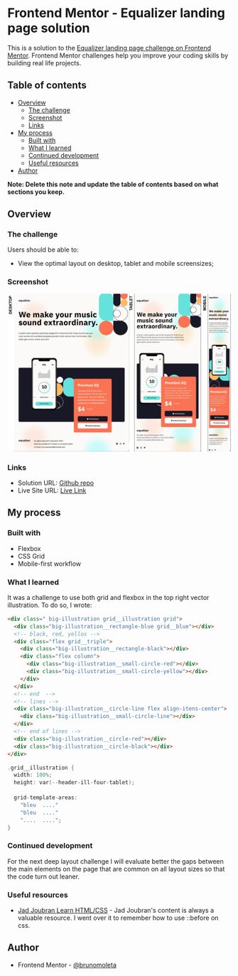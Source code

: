 # Frontend Mentor - Equalizer landing page solution

This is a solution to the [Equalizer landing page challenge on Frontend Mentor](https://www.frontendmentor.io/challenges/equalizer-landing-page-7VJ4gp3DE). Frontend Mentor challenges help you improve your coding skills by building real life projects.

## Table of contents

- [Overview](#overview)
  - [The challenge](#the-challenge)
  - [Screenshot](#screenshot)
  - [Links](#links)
- [My process](#my-process)
  - [Built with](#built-with)
  - [What I learned](#what-i-learned)
  - [Continued development](#continued-development)
  - [Useful resources](#useful-resources)
- [Author](#author)

**Note: Delete this note and update the table of contents based on what sections you keep.**

## Overview

### The challenge

Users should be able to:

- View the optimal layout on desktop, tablet and mobile screensizes;

### Screenshot

![](./src/assets/READ-ME.jpg)

### Links

- Solution URL: [Github repo](https://github.com/brunomoleta/congenial-telegram)
- Live Site URL: [Live Link](https://brunomoleta.github.io/congenial-telegram/)

## My process

### Built with

- Flexbox
- CSS Grid
- Mobile-first workflow

### What I learned

It was a challenge to use both grid and flexbox in the top right vector illustration. To do so, I wrote:

```html
<div class=" big-illustration grid__illustration grid">
  <div class="big-illustration__rectangle-blue grid__blue"></div>
  <!-- black, red, yellos -->
  <div class="flex grid__triple">
    <div class="big-illustration__rectangle-black"></div>
    <div class="flex column">
      <div class="big-illustration__small-circle-red"></div>
      <div class="big-illustration__small-circle-yellow"></div>
    </div>
  </div>
  <!-- end  -->
  <!-- lines -->
  <div class="big-illustration__circle-line flex align-itens-center">
    <div class="big-illustration__small-circle-line"></div>
  </div>
  <!-- end of lines -->
  <div class="big-illustration__circle-red"></div>
  <div class="big-illustration__circle-black"></div>
</div>
```

```c
.grid__illustration {
  width: 100%;
  height: var(--header-ill-four-tablet);

  grid-template-areas:
    "bleu  ...."
    "bleu  ...."
    "....  ....";
}
```

### Continued development

For the next deep layout challenge I will evaluate better the gaps between the main elements on the page that are common on all layout sizes so that the code 
turn out leaner.

### Useful resources

- [Jad Joubran Learn HTML/CSS](https://learnhtmlcss.online/) - Jad Joubran's content is always a valuable resource. I went over it to remember how to use ::before on css.

## Author

- Frontend Mentor - [@brunomoleta](https://www.frontendmentor.io/profile/brunomoleta)
